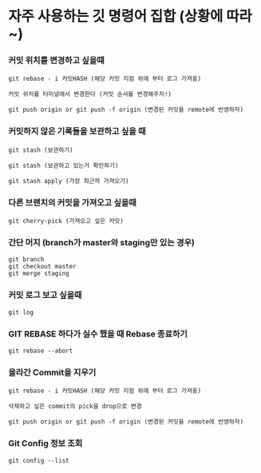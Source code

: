 # 자주 사용하는 깃 명령어 집합 (상황에 따라~)

### 커밋 위치를 변경하고 싶을떄
```
git rebase - i 커밋HASH (해당 커밋 지점 위에 부터 로그 가져옴)

커밋 위치를 터미널에서 변경한다 (커밋 순서를 변경해주자!)

git push origin or git push -f origin (변경된 커밋을 remote에 반영하자)
```

### 커밋하지 않은 기록들을 보관하고 싶을 때
```
git stash (보관하기)

git stash (보관하고 있는거 확인하기)

git stash apply (가장 최근꺼 가져오기)
```

### 다른 브랜치의 커밋을 가져오고 싶을때
```
git cherry-pick (가져오고 싶은 커밋)
```

### 간단 머지 (branch가 master와 staging만 있는 경우)
```
git branch
git checkout master
git merge staging
```

### 커밋 로그 보고 싶을때
```
git log
```

### GIT REBASE 하다가 실수 했을 때 Rebase 종료하기
```
git rebase --abort
```

### 올라간 Commit을 지우기 
```
git rebase - i 커밋HASH (해당 커밋 지점 위에 부터 로그 가져옴)

삭제하고 싶은 commit의 pick을 drop으로 변경

git push origin or git push -f origin (변경된 커밋을 remote에 반영하자)
```

### Git Config 정보 조회
```
git config --list
```
